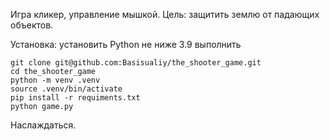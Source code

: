 Игра кликер, управление мышкой.
Цель: защитить землю от падающих объектов.

Установка:
установить Python не ниже 3.9
выполнить
```
git clone git@github.com:Basisualiy/the_shooter_game.git
cd the_shooter_game
python -m venv .venv
source .venv/bin/activate
pip install -r requiments.txt
python game.py
```
Наслаждаться.
